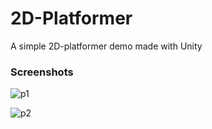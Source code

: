# 2D-Platformer
A simple 2D-platformer demo made with Unity

### Screenshots

![p1](https://user-images.githubusercontent.com/36055875/54918380-237cdc80-4f0f-11e9-9c15-1d0917efaaa3.PNG)

![p2](https://user-images.githubusercontent.com/36055875/54918384-25df3680-4f0f-11e9-9d03-65230dbec1f5.PNG)
